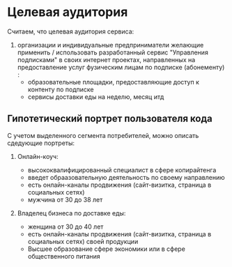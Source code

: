 # Целевая аудитория

Считаем, что целевая аудитория сервиса:
1. организации и индивидуальные предприниматели желающие применить / использовать разработанный сервис "Управления подписками" в своих интернет проектах,
   направленных на предоставление услуг фузическим лицам по подписке (абонементу) :
    - образовательные площадки, предоставляющие доступ к контенту по подписке
    - сервисы доставки еды на неделю, месяц итд


## Гипотетический портрет пользователя кода
С учетом выделенного сегмента потребителей, можно описать сдедующие портреты:
1. Онлайн-коуч:
    - высококвалифицированный специалист в сфере копирайтенга
    - введет обраазовательную деятельность по своему направлению
    - есть онлайн-каналы продвижения (сайт-визитка, страница в социальных сетях) 
    - мужчина от 30 до 38 лет

2. Владелец бизнеса по доставке еды:
    - женщина от 30 до 40 лет
    - есть онлайн-каналы продвижения (сайт-визитка, страница в социальных сетях) своей продукции
    - Высшее образование сфере экономики или в сфере общественного питания